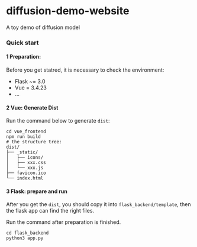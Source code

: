 # diffusion-demo-website
A toy demo of diffusion model

### Quick start

#### 1 Preparation:

Before you get statred, it is necessary to check the environment:

+ Flask ~= 3.0
+ Vue = 3.4.23
+ ...

#### 2 Vue: Generate Dist 

Run the command below to generate `dist`:

```shell
cd vue_frontend
npm run build
# the structure tree:
dist/
├── _static/
│   ├── icons/
│   ├── xxx.css
│   └── xxx.js
├── favicon.ico
└── index.html
```

#### 3 Flask: prepare and run

After you get the `dist`, you should copy it into `flask_backend/template`, then the flask app can find the right files.

Run the command after preparation is finished.

```shell
cd flask_backend
python3 app.py
```

 
